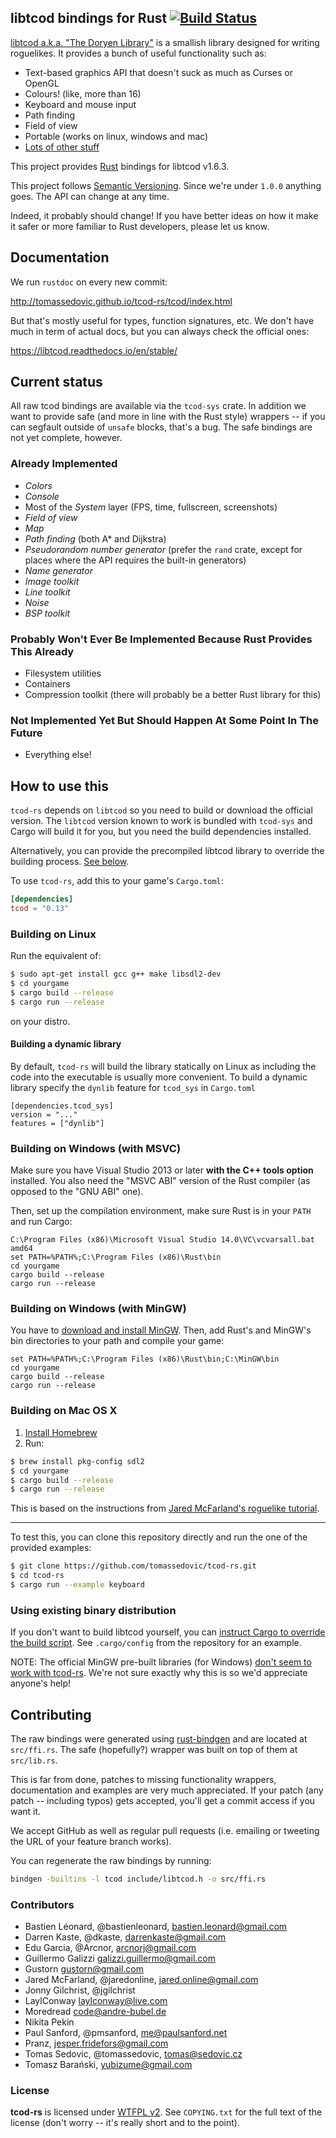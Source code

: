 libtcod bindings for Rust [![Build Status](https://travis-ci.org/tomassedovic/tcod-rs.svg?branch=master)](https://travis-ci.org/tomassedovic/tcod-rs)
-------------------------

[libtcod a.k.a. "The Doryen Library"](https://bitbucket.org/libtcod/libtcod)
is a smallish library designed for writing roguelikes. It provides a bunch of
useful functionality such as:

* Text-based graphics API that doesn't suck as much as Curses or OpenGL
* Colours! (like, more than 16)
* Keyboard and mouse input
* Path finding
* Field of view
* Portable (works on linux, windows and mac)
* [Lots of other stuff](https://bitbucket.org/libtcod/libtcod/wiki/Features)


This project provides [Rust](http://www.rust-lang.org/) bindings for libtcod
v1.6.3.

This project follows [Semantic Versioning](http://semver.org/). Since we're
under `1.0.0` anything goes. The API can change at any time.

Indeed, it probably should change! If you have better ideas on how it make it
safer or more familiar to Rust developers, please let us know.


Documentation
---------------

We run `rustdoc` on every new commit:

http://tomassedovic.github.io/tcod-rs/tcod/index.html

But that's mostly useful for types, function signatures, etc. We don't have much
in term of actual docs, but you can always check the official ones:

https://libtcod.readthedocs.io/en/stable/


Current status
--------------

All raw tcod bindings are available via the `tcod-sys` crate. In addition we
want to provide safe (and more in line with the Rust style) wrappers -- if you
can segfault outside of `unsafe` blocks, that's a bug. The safe bindings are not
yet complete, however.

### Already Implemented

* _Colors_
* _Console_
* Most of the _System_ layer (FPS, time, fullscreen, screenshots)
* _Field of view_
* _Map_
* _Path finding_ (both A\* and Dijkstra)
* _Pseudorandom number generator_ (prefer the `rand` crate, except for places where the API requires the built-in generators)
* _Name generator_
* _Image toolkit_
* _Line toolkit_
* _Noise_
* _BSP toolkit_

### Probably Won't Ever Be Implemented Because Rust Provides This Already
* Filesystem utilities
* Containers
* Compression toolkit (there will probably be a better Rust library for this)

### Not Implemented Yet But Should Happen At Some Point In The Future
* Everything else!



How to use this
---------------

`tcod-rs` depends on `libtcod` so you need to build or download the official
version. The `libtcod` version known to work is bundled with `tcod-sys` and
Cargo will build it for you, but you need the build dependencies installed.

Alternatively, you can provide the precompiled libtcod library to override the
building process. [See below](#using-existing-binary-distribution).

To use `tcod-rs`, add this to your game's `Cargo.toml`:

```toml
[dependencies]
tcod = "0.13"
```

### Building on Linux

Run the equivalent of:

```sh
$ sudo apt-get install gcc g++ make libsdl2-dev
$ cd yourgame
$ cargo build --release
$ cargo run --release
```

on your distro.

#### Building a dynamic library

By default, `tcod-rs` will build the library statically on Linux as including
the code into the executable is usually more convenient. To build a dynamic
library specify the `dynlib` feature for `tcod_sys` in `Cargo.toml`

```
[dependencies.tcod_sys]
version = "..."
features = ["dynlib"]
```

### Building on Windows (with MSVC)

Make sure you have Visual Studio 2013 or later **with the C++ tools
option** installed. You also need the "MSVC ABI" version of the Rust
compiler (as opposed to the "GNU ABI" one).

Then, set up the compilation environment, make sure Rust is in your
`PATH` and run Cargo:

```
C:\Program Files (x86)\Microsoft Visual Studio 14.0\VC\vcvarsall.bat amd64
set PATH=%PATH%;C:\Program Files (x86)\Rust\bin
cd yourgame
cargo build --release
cargo run --release
```


### Building on Windows (with MinGW)

You have to [download and install MinGW](http://www.mingw.org/). Then,
add Rust's and MinGW's bin directories to your path and compile your
game:

```
set PATH=%PATH%;C:\Program Files (x86)\Rust\bin;C:\MinGW\bin
cd yourgame
cargo build --release
cargo run --release
```


### Building on Mac OS X

1. [Install Homebrew](http://brew.sh/)
2. Run:

```sh
$ brew install pkg-config sdl2
$ cd yourgame
$ cargo build --release
$ cargo run --release
```

This is based on the instructions from [Jared McFarland's roguelike tutorial](http://jaredonline.svbtle.com/roguelike-tutorial-in-rust-part-1).

---

To test this, you can clone this repository directly and run the one of the
provided examples:

```sh
$ git clone https://github.com/tomassedovic/tcod-rs.git
$ cd tcod-rs
$ cargo run --example keyboard
```


### Using existing binary distribution

If you don't want to build libtcod yourself, you can
[instruct Cargo to override the build script](http://doc.crates.io/build-script.html#overriding-build-scripts). See `.cargo/config`
from the repository for an example.

NOTE: The official MinGW pre-built libraries (for Windows)
[don't seem to work with tcod-rs](https://github.com/tomassedovic/tcod-rs/issues/54).
We're not sure exactly why this is so we'd appreciate anyone's help!


Contributing
------------

The raw bindings were generated using
[rust-bindgen](https://github.com/rust-lang/rust-bindgen) and are located at
`src/ffi.rs`. The safe (hopefully?) wrapper was built on top of them at
`src/lib.rs`.

This is far from done, patches to missing functionality wrappers, documentation
and examples are very much appreciated. If your patch (any patch -- including
typos) gets accepted, you'll get a commit access if you want it.

We accept GitHub as well as regular pull requests (i.e. emailing or tweeting the
URL of your feature branch works).

You can regenerate the raw bindings by running:

```sh
bindgen -builtins -l tcod include/libtcod.h -o src/ffi.rs
```


### Contributors


* Bastien Léonard, @bastienleonard, <bastien.leonard@gmail.com>
* Darren Kaste, @dkaste, <darrenkaste@gmail.com>
* Edu Garcia, @Arcnor, <arcnorj@gmail.com>
* Guillermo Galizzi <galizzi.guillermo@gmail.com>
* Gustorn <gustorn@gmail.com>
* Jared McFarland, @jaredonline, <jared.online@gmail.com>
* Jonny Gilchrist, @jgilchrist
* LaylConway <laylconway@live.com>
* Moredread <code@andre-bubel.de>
* Nikita Pekin
* Paul Sanford, @pmsanford, <me@paulsanford.net>
* Pranz, <jesper.fridefors@gmail.com>
* Tomas Sedovic, @tomassedovic, <tomas@sedovic.cz>
* Tomasz Barański, <yubizume@gmail.com>


### License

**tcod-rs** is licensed under [WTFPL v2](http://www.wtfpl.net/txt/copying/). See
`COPYING.txt` for the full text of the license (don't worry -- it's really
short and to the point).
